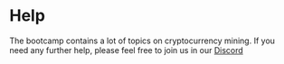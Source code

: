 # Help

The bootcamp contains a lot of topics on cryptocurrency mining. If you need any further help, please feel free to join us in our [Discord](https://google.com)
